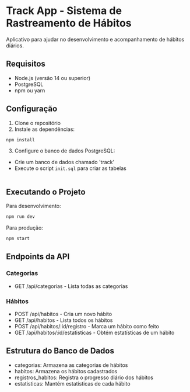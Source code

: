 # Track App - Sistema de Rastreamento de Hábitos

Aplicativo para ajudar no desenvolvimento e acompanhamento de hábitos diários.

## Requisitos

- Node.js (versão 14 ou superior)
- PostgreSQL
- npm ou yarn

## Configuração

1. Clone o repositório
2. Instale as dependências:
```bash
npm install
```

3. Configure o banco de dados PostgreSQL:
- Crie um banco de dados chamado 'track'
- Execute o script `init.sql` para criar as tabelas


```

```

## Executando o Projeto

Para desenvolvimento:
```bash
npm run dev
```

Para produção:
```bash
npm start
```

## Endpoints da API

### Categorias
- GET /api/categorias - Lista todas as categorias

### Hábitos
- POST /api/habitos - Cria um novo hábito
- GET /api/habitos - Lista todos os hábitos
- POST /api/habitos/:id/registro - Marca um hábito como feito
- GET /api/habitos/:id/estatisticas - Obtém estatísticas de um hábito

## Estrutura do Banco de Dados

- categorias: Armazena as categorias de hábitos
- habitos: Armazena os hábitos cadastrados
- registros_habitos: Registra o progresso diário dos hábitos
- estatisticas: Mantém estatísticas de cada hábito 